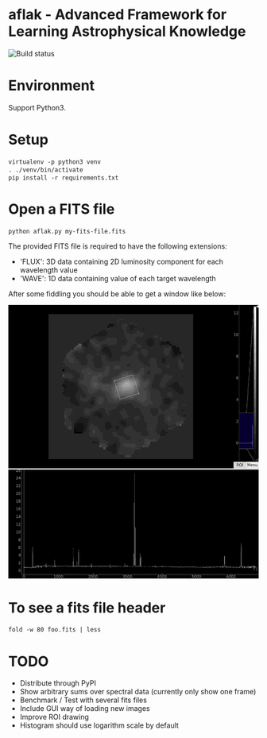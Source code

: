 # aflak - Advanced Framework for Learning Astrophysical Knowledge

![Build status](https://api.travis-ci.org/malikolivier/aflak.svg?branch=master)

# Environment

Support Python3.

# Setup

    virtualenv -p python3 venv
    . ./venv/bin/activate
    pip install -r requirements.txt

# Open a FITS file

    python aflak.py my-fits-file.fits

The provided FITS file is required to have the following extensions:
 - 'FLUX': 3D data containing 2D luminosity component for each wavelength value
 - 'WAVE': 1D data containing value of each target wavelength

After some fiddling you should be able to get a window like below:

![Screen capture of the running GUI application](images/2017-11-13-screenshot.jpg?raw=true)


# To see a fits file header

    fold -w 80 foo.fits | less

# TODO

- Distribute through PyPI
- Show arbitrary sums over spectral data (currently only show one frame)
- Benchmark / Test with several fits files
- Include GUI way of loading new images
- Improve ROI drawing
- Histogram should use logarithm scale by default
